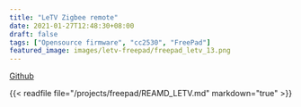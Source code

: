 ```yaml
---
title: "LeTV Zigbee remote"
date: 2021-01-27T12:48:30+08:00
draft: false
tags: ["Opensource firmware", "cc2530", "FreePad"]
featured_image: images/letv-freepad/freepad_letv_13.png
---
```

[Github](https://github.com/diyruz/freepad)

{{< readfile file="/projects/freepad/REAMD_LETV.md" markdown="true" >}}
